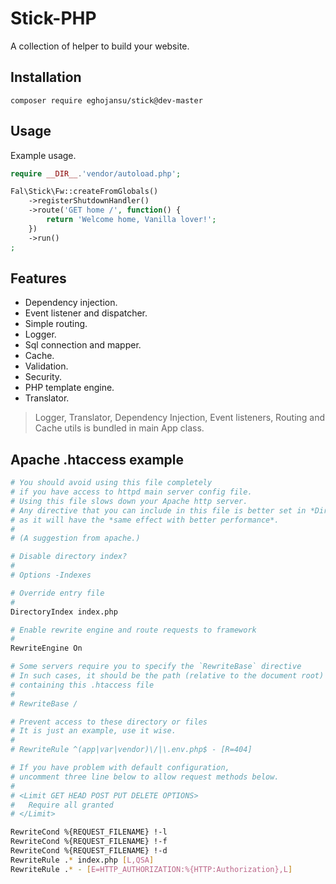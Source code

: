 # Stick-PHP

A collection of helper to build your website.


## Installation

  ```composer require eghojansu/stick@dev-master```

## Usage

Example usage.

```php
require __DIR__.'vendor/autoload.php';

Fal\Stick\Fw::createFromGlobals()
    ->registerShutdownHandler()
    ->route('GET home /', function() {
        return 'Welcome home, Vanilla lover!';
    })
    ->run()
;

```

## Features

- Dependency injection.
- Event listener and dispatcher.
- Simple routing.
- Logger.
- Sql connection and mapper.
- Cache.
- Validation.
- Security.
- PHP template engine.
- Translator.

> Logger, Translator, Dependency Injection, Event listeners, Routing and Cache utils is bundled in main App class.

## Apache .htaccess example

```sh
# You should avoid using this file completely
# if you have access to httpd main server config file.
# Using this file slows down your Apache http server.
# Any directive that you can include in this file is better set in *Directory* block,
# as it will have the *same effect with better performance*.
#
# (A suggestion from apache.)

# Disable directory index?
#
# Options -Indexes

# Override entry file
#
DirectoryIndex index.php

# Enable rewrite engine and route requests to framework
#
RewriteEngine On

# Some servers require you to specify the `RewriteBase` directive
# In such cases, it should be the path (relative to the document root)
# containing this .htaccess file
#
# RewriteBase /

# Prevent access to these directory or files
# It is just an example, use it wise.
#
# RewriteRule ^(app|var|vendor)\/|\.env.php$ - [R=404]

# If you have problem with default configuration,
# uncomment three line below to allow request methods below.
#
# <Limit GET HEAD POST PUT DELETE OPTIONS>
#   Require all granted
# </Limit>

RewriteCond %{REQUEST_FILENAME} !-l
RewriteCond %{REQUEST_FILENAME} !-f
RewriteCond %{REQUEST_FILENAME} !-d
RewriteRule .* index.php [L,QSA]
RewriteRule .* - [E=HTTP_AUTHORIZATION:%{HTTP:Authorization},L]